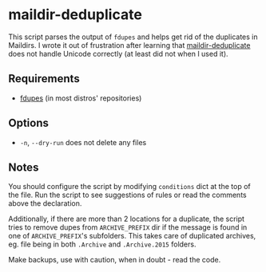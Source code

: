 # maildir-deduplicate

This script parses the output of `fdupes` and helps get rid of the
duplicates in Maildirs. I wrote it out of frustration after learning
that
[maildir-deduplicate](https://github.com/kdeldycke/maildir-deduplicate)
does not handle Unicode correctly (at least did not when I used it).

## Requirements

- [fdupes](https://github.com/adrianlopezroche/fdupes) (in most distros'
  repositories)

## Options

- `-n`, `--dry-run` does not delete any files

## Notes

You should configure the script by modifying `conditions` dict at the
top of the file. Run the script to see suggestions of rules or read the
comments above the declaration.

Additionally, if there are more than 2 locations for a duplicate, the
script tries to remove dupes from `ARCHIVE_PREFIX` dir if the message is
found in one of `ARCHIVE_PREFIX`'s subfolders. This takes care of
duplicated archives, eg. file being in both `.Archive` and
`.Archive.2015` folders.

Make backups, use with caution, when in doubt - read the code.
